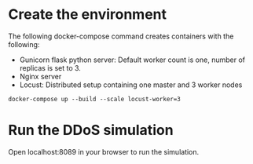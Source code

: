# Create the environment

The following docker-compose command creates containers with the following:
- Gunicorn flask python server: Default worker count is one, number of replicas is set to 3.
- Nginx server
- Locust: Distributed setup containing one master and 3 worker nodes

```
docker-compose up --build --scale locust-worker=3
```

# Run the DDoS simulation
Open localhost:8089 in your browser to run the simulation.